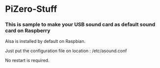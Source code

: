 # PiZero-Stuff



### This is sample to make your USB sound card as default sound card on Raspberry
Alsa is installed by default on Raspbian.

Just put the configuration file on location : /etc/asound.conf

No restart is required.